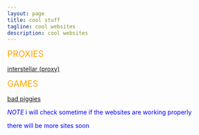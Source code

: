 ```yaml
---
layout: page
title: cool stuff
tagline: cool websites
description: cool websites
---
```


<span style="color: orange; font-size: 20px;">PROXIES

[interstellar (proxy)](https://grade-calculator-alpha.vercel.app/)

<span style="color: orange; font-size: 20px;">GAMES

[bad piggies](https://chipmunk.land/bad-piggies/)
 
 

 
 


 

 
<font color="blue">*NOTE* i will check sometime if the websites are working properly</font>






<font color="blue">there will be more sites soon</font>
